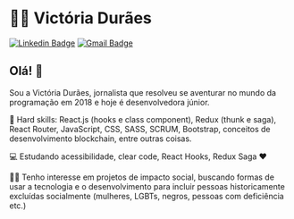 # :woman_technologist: Victória Durães

[![Linkedin Badge](https://img.shields.io/badge/-LinkedIn-blue?style=flat-square&logo=Linkedin&logoColor=white&link=https://www.linkedin.com/in/victoria-duraes/)](https://www.linkedin.com/in/victoria-duraes/)
[![Gmail Badge](https://img.shields.io/badge/-Gmail-c14438?style=flat-square&logo=Gmail&logoColor=white&link=mailto:duraes.vic@gmail.com)](mailto:duraes.vic@gmail.com)

## Olá! 👋

Sou a Victória Durães, jornalista que resolveu se aventurar no mundo da programação em 2018 e hoje é desenvolvedora júnior.

:purple_heart: Hard skills: React.js (hooks e class component), Redux (thunk e saga), React Router, JavaScript, CSS, SASS, SCRUM, Bootstrap, conceitos de desenvolvimento blockchain, entre outras coisas.

:computer: Estudando acessibilidade, clear code, React Hooks, Redux Saga :heart:

:rainbow_flag: Tenho interesse em projetos de impacto social, buscando formas de usar a tecnologia e o desenvolvimento para incluir pessoas historicamente excluídas socialmente (mulheres, LGBTs, negros, pessoas com deficiência etc.)
